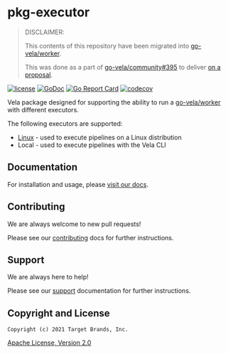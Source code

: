# pkg-executor

> DISCLAIMER:
>
> This contents of this repository have been migrated into [go-vela/worker](https://github.com/go-vela/worker).
>
> This was done as a part of [go-vela/community#395](https://github.com/go-vela/community/issues/395) to deliver [on a proposal](https://github.com/go-vela/community/blob/master/proposals/2021/08-25_repo-structure.md).

[![license](https://img.shields.io/crates/l/gl.svg)](../LICENSE)
[![GoDoc](https://godoc.org/github.com/go-vela/pkg-executor?status.svg)](https://godoc.org/github.com/go-vela/pkg-executor)
[![Go Report Card](https://goreportcard.com/badge/go-vela/pkg-executor)](https://goreportcard.com/report/go-vela/pkg-executor)
[![codecov](https://codecov.io/gh/go-vela/pkg-executor/branch/master/graph/badge.svg)](https://codecov.io/gh/go-vela/pkg-executor)

Vela package designed for supporting the ability to run a [go-vela/worker](https://github.com/go-vela/worker) with different executors.

The following executors are supported:

* [Linux](https://www.linux.org/) - used to execute pipelines on a Linux distribution
* Local - used to execute pipelines with the Vela CLI

## Documentation

For installation and usage, please [visit our docs](https://go-vela.github.io/docs).

## Contributing

We are always welcome to new pull requests!

Please see our [contributing](CONTRIBUTING.md) docs for further instructions.

## Support

We are always here to help!

Please see our [support](SUPPORT.md) documentation for further instructions.

## Copyright and License

```
Copyright (c) 2021 Target Brands, Inc.
```

[Apache License, Version 2.0](http://www.apache.org/licenses/LICENSE-2.0)
